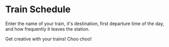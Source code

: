 # Train Schedule

Enter the name of your train, it's destination, first departure time of the day, and how frequently it leaves the station.

Get creative with your trains! Choo choo!
